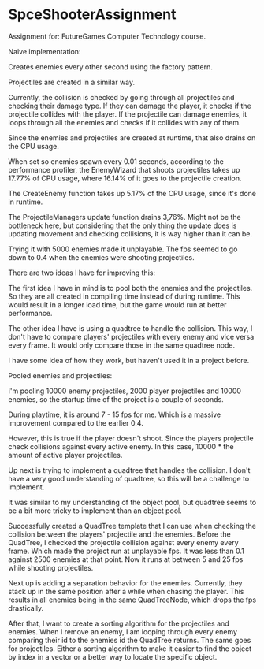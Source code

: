 # SpceShooterAssignment

Assignment for: FutureGames Computer Technology course.



Naive implementation:

Creates enemies every other second using the factory pattern.

Projectiles are created in a similar way.

Currently, the collision is checked by going through all projectiles and checking their damage type. If they can damage the player, it checks if the projectile collides with the player. If the projectile can damage enemies, it loops through all the enemies and checks if it collides with any of them. 

Since the enemies and projectiles are created at runtime, that also drains on the CPU usage.

When set so enemies spawn every 0.01 seconds, according to the performance profiler, the EnemyWizard that shoots projectiles takes up 17.77% of CPU usage, where 16.14% of it goes to the projectile creation.

The CreateEnemy function takes up 5.17% of the CPU usage, since it's done in runtime.

The ProjectileManagers update function drains 3,76%. Might not be the bottleneck here, but considering that the only thing the update does is updating movement and checking collisions, it is way higher than it can be.

Trying it with 5000 enemies made it unplayable. The fps seemed to go down to 0.4 when the enemies were shooting projectiles.



There are two ideas I have for improving this:

The first idea I have in mind is to pool both the enemies and the projectiles. So they are all created in compiling time instead of during runtime. This would result in a longer load time, but the game would run at better performance.

The other idea I have is using a quadtree to handle the collision. This way, I don't have to compare players' projectiles with every enemy and vice versa every frame. It would only compare those in the same quadtree node.

I have some idea of how they work, but haven't used it in a project before.



Pooled enemies and projectiles:

I'm pooling 10000 enemy projectiles, 2000 player projectiles and 10000 enemies, so the startup time of the project is a couple of seconds.

During playtime, it is around 7 - 15 fps for me. Which is a massive improvement compared to the earlier 0.4.

However, this is true if the player doesn't shoot. Since the players projectile check collisions against every active enemy. In this case, 10000 * the amount of active player projectiles. 



Up next is trying to implement a quadtree that handles the collision. I don't have a very good understanding of quadtree, so this will be a challenge to implement.

It was similar to my understanding of the object pool, but quadtree seems to be a bit more tricky to implement than an object pool.



Successfully created a QuadTree template that I can use when checking the collision between the players' projectile and the enemies. Before the QuadTree, I checked the projectile collision against every enemy every frame. Which made the project run at unplayable fps. It was less than 0.1 against 2500 enemies at that point. Now it runs at between 5 and 25 fps while shooting projectiles.



Next up is adding a separation behavior for the enemies. Currently, they stack up in the same position after a while when chasing the player. This results in all enemies being in the same QuadTreeNode, which drops the fps drastically.



After that, I want to create a sorting algorithm for the projectiles and enemies. When I remove an enemy, I am looping through every enemy comparing their id to the enemies id the QuadTree returns. The same goes for projectiles. Either a sorting algorithm to make it easier to find the object by index in a vector or a better way to locate the specific object.